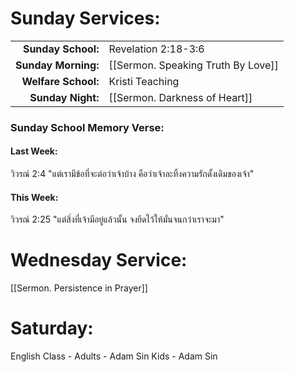 

# Sunday Services:

| | |
| --:|:-- |
| **Sunday School:**  |	Revelation 2:18-3:6
| **Sunday Morning:** |	[[Sermon. Speaking Truth By Love]]
| **Welfare School:** |	Kristi Teaching
| **Sunday Night:**   |  [[Sermon. Darkness of Heart]]

### Sunday School Memory Verse:
#### Last Week: 

วิวรณ์ 2:4 "แต่เรามีข้อที่จะต่อว่าเจ้าบ้าง คือว่าเจ้าละทิ้งความรักดั้งเดิมของเจ้า"

#### This Week:

วิวรณ์ 2:25 "แต่สิ่งที่เจ้ามีอยู่แล้วนั้น จงยึดไว้ให้มั่นจนกว่าเราจะมา"

# Wednesday Service:

[[Sermon. Persistence in Prayer]]

# Saturday:

English Class - Adults - Adam Sin
                Kids - Adam Sin

